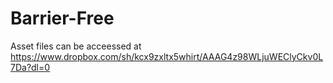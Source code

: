 # Barrier-Free

Asset files can be acceessed at https://www.dropbox.com/sh/kcx9zxltx5whirt/AAAG4z98WLjuWEClyCkv0L7Da?dl=0

